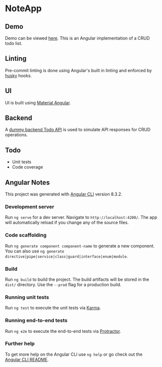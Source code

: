# NoteApp

## Demo

Demo can be viewed [here](https://ticklepoke.github.io/resync-todo-list/resync-todo-list/). This is an Angular implementation of a CRUD todo list.

## Linting

Pre-commit linting is done using Angular's built in linting and enforced by [husky](https://www.npmjs.com/package/husky) hooks.

## UI

UI is built using [Material Angular](https://material.angular.io/).

## Backend

A [dummy backend Todo API](https://fakerestapi.azurewebsites.net/) is used to simulate API responses for CRUD operations.

## Todo

- Unit tests
- Code coverage

## Angular Notes

This project was generated with [Angular CLI](https://github.com/angular/angular-cli) version 8.3.2.

### Development server

Run `ng serve` for a dev server. Navigate to `http://localhost:4200/`. The app will automatically reload if you change any of the source files.

### Code scaffolding

Run `ng generate component component-name` to generate a new component. You can also use `ng generate directive|pipe|service|class|guard|interface|enum|module`.

### Build

Run `ng build` to build the project. The build artifacts will be stored in the `dist/` directory. Use the `--prod` flag for a production build.

### Running unit tests

Run `ng test` to execute the unit tests via [Karma](https://karma-runner.github.io).

### Running end-to-end tests

Run `ng e2e` to execute the end-to-end tests via [Protractor](http://www.protractortest.org/).

### Further help

To get more help on the Angular CLI use `ng help` or go check out the [Angular CLI README](https://github.com/angular/angular-cli/blob/master/README.md).
